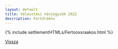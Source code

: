 ```yaml
---
layout: default
title: Választási névjegyzék 2022
description: Fertőrákos
---
```


{% include settlementHTMLs/Fertooxxraakos.html %}

[Vissza](../)